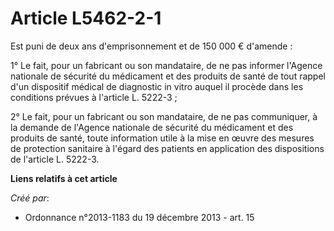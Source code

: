 # Article L5462-2-1

Est puni de deux ans d'emprisonnement et de 150 000 € d'amende : 

1° Le fait, pour un fabricant ou son mandataire, de ne pas informer l'Agence nationale de sécurité du médicament et des
produits de santé de tout rappel d'un dispositif médical de diagnostic in vitro auquel il procède dans les conditions prévues
à l'article L. 5222-3 ; 

2° Le fait, pour un fabricant ou son mandataire, de ne pas communiquer, à la demande de l'Agence nationale de sécurité du
médicament et des produits de santé, toute information utile à la mise en œuvre des mesures de protection sanitaire à l'égard
des patients en application des dispositions de l'article L. 5222-3.

**Liens relatifs à cet article**

_Créé par_:

  - Ordonnance n°2013-1183 du 19 décembre 2013 - art. 15
